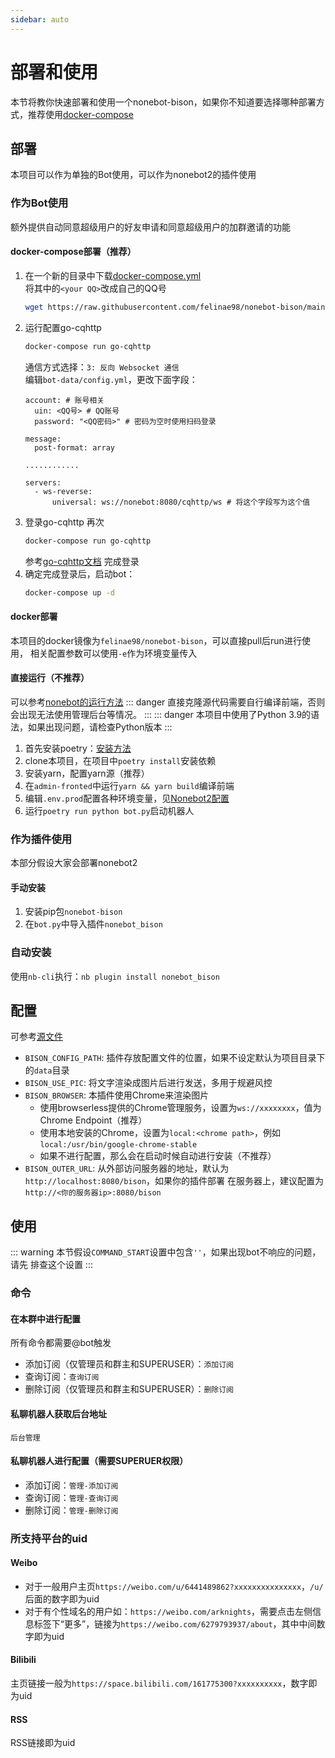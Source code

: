 ```yaml
---
sidebar: auto
---
```

# 部署和使用
本节将教你快速部署和使用一个nonebot-bison，如果你不知道要选择哪种部署方式，推荐使用[docker-compose](#docker-compose部署-推荐)

## 部署
本项目可以作为单独的Bot使用，可以作为nonebot2的插件使用
### 作为Bot使用
额外提供自动同意超级用户的好友申请和同意超级用户的加群邀请的功能
#### docker-compose部署（推荐）
1. 在一个新的目录中下载[docker-compose.yml](https://raw.githubusercontent.com/felinae98/nonebot-bison/main/docker-compose.yml)  
    将其中的`<your QQ>`改成自己的QQ号
    ```bash
    wget https://raw.githubusercontent.com/felinae98/nonebot-bison/main/docker-compose.yml
    ```
2. 运行配置go-cqhttp
    ```bash
    docker-compose run go-cqhttp
    ```
    通信方式选择：`3: 反向 Websocket 通信`  
    编辑`bot-data/config.yml`，更改下面字段：
    ```
    account: # 账号相关
      uin: <QQ号> # QQ账号
      password: "<QQ密码>" # 密码为空时使用扫码登录

    message:
      post-format: array

    ............

    servers:
      - ws-reverse:
          universal: ws://nonebot:8080/cqhttp/ws # 将这个字段写为这个值
    ```
3. 登录go-cqhttp
    再次
    ```bash
    docker-compose run go-cqhttp
    ```
    参考[go-cqhttp文档](https://docs.go-cqhttp.org/faq/slider.html#%E6%96%B9%E6%A1%88a-%E8%87%AA%E8%A1%8C%E6%8A%93%E5%8C%85)
    完成登录
4. 确定完成登录后，启动bot：
    ```bash
    docker-compose up -d
    ```
#### docker部署
本项目的docker镜像为`felinae98/nonebot-bison`，可以直接pull后run进行使用，
相关配置参数可以使用`-e`作为环境变量传入
#### 直接运行（不推荐）
可以参考[nonebot的运行方法](https://v2.nonebot.dev/guide/getting-started.html)
::: danger
直接克隆源代码需要自行编译前端，否则会出现无法使用管理后台等情况。
:::
::: danger
本项目中使用了Python 3.9的语法，如果出现问题，请检查Python版本
:::
1. 首先安装poetry：[安装方法](https://python-poetry.org/docs/#installation)
2. clone本项目，在项目中`poetry install`安装依赖
2. 安装yarn，配置yarn源（推荐）
3. 在`admin-fronted`中运行`yarn && yarn build`编译前端
3. 编辑`.env.prod`配置各种环境变量，见[Nonebot2配置](https://v2.nonebot.dev/guide/basic-configuration.html)
4. 运行`poetry run python bot.py`启动机器人
### 作为插件使用
本部分假设大家会部署nonebot2
#### 手动安装
1. 安装pip包`nonebot-bison`
2. 在`bot.py`中导入插件`nonebot_bison`
### 自动安装
使用`nb-cli`执行：`nb plugin install nonebot_bison`
## 配置
可参考[源文件](https://github.com/felinae98/nonebot-bison/blob/main/src/plugins/nonebot_bison/plugin_config.py)  
* `BISON_CONFIG_PATH`: 插件存放配置文件的位置，如果不设定默认为项目目录下的`data`目录
* `BISON_USE_PIC`: 将文字渲染成图片后进行发送，多用于规避风控
* `BISON_BROWSER`: 本插件使用Chrome来渲染图片
  * 使用browserless提供的Chrome管理服务，设置为`ws://xxxxxxxx`，值为Chrome Endpoint（推荐）
  * 使用本地安装的Chrome，设置为`local:<chrome path>`，例如`local:/usr/bin/google-chrome-stable`
  * 如果不进行配置，那么会在启动时候自动进行安装（不推荐）
* `BISON_OUTER_URL`: 从外部访问服务器的地址，默认为`http://localhost:8080/bison`，如果你的插件部署
    在服务器上，建议配置为`http://<你的服务器ip>:8080/bison`
## 使用
::: warning
本节假设`COMMAND_START`设置中包含`''`，如果出现bot不响应的问题，请先
排查这个设置
:::
### 命令
#### 在本群中进行配置
所有命令都需要@bot触发
* 添加订阅（仅管理员和群主和SUPERUSER）：`添加订阅`
* 查询订阅：`查询订阅`
* 删除订阅（仅管理员和群主和SUPERUSER）：`删除订阅`
#### 私聊机器人获取后台地址
`后台管理`
#### 私聊机器人进行配置（需要SUPERUER权限）
* 添加订阅：`管理-添加订阅`
* 查询订阅：`管理-查询订阅`
* 删除订阅：`管理-删除订阅`
### 所支持平台的uid
#### Weibo
* 对于一般用户主页`https://weibo.com/u/6441489862?xxxxxxxxxxxxxxx`，`/u/`后面的数字即为uid
* 对于有个性域名的用户如：`https://weibo.com/arknights`，需要点击左侧信息标签下“更多”，链接为`https://weibo.com/6279793937/about`，其中中间数字即为uid
#### Bilibili
主页链接一般为`https://space.bilibili.com/161775300?xxxxxxxxxx`，数字即为uid
#### RSS
RSS链接即为uid
